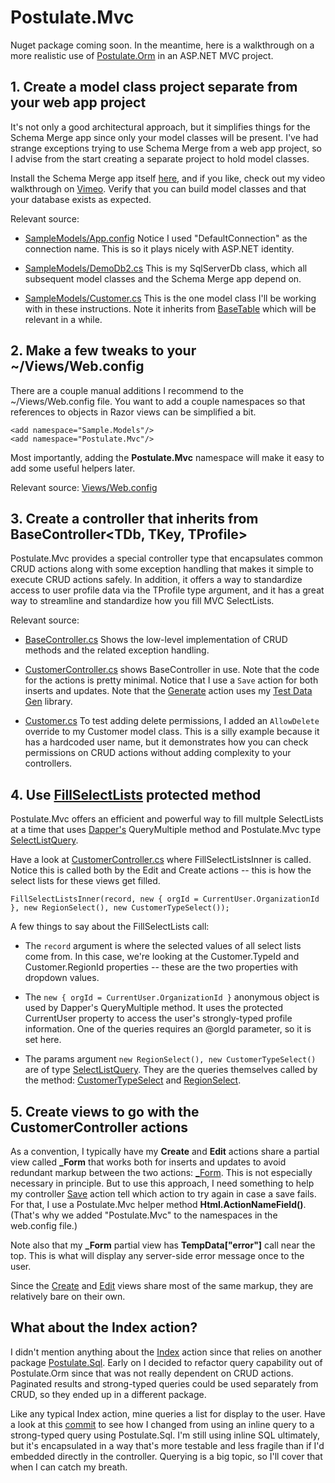 # Postulate.Mvc

Nuget package coming soon. In the meantime, here is a walkthrough on a more realistic use of [Postulate.Orm](https://github.com/adamosoftware/Postulate.Orm) in an ASP.NET MVC project.

## 1. Create a model class project separate from your web app project

It's not only a good architectural approach, but it simplifies things for the Schema Merge app since only your model classes will be present. I've had strange exceptions trying to use Schema Merge from a web app project, so I advise from the start creating a separate project to hold model classes.

Install the Schema Merge app itself [here](https://github.com/adamosoftware/Postulate.Orm/releases), and if you like, check out my video walkthrough on [Vimeo](https://vimeo.com/219400011). Verify that you can build model classes and that your database exists as expected.

Relevant source:
- [SampleModels/App.config](https://github.com/adamosoftware/Postulate.Mvc/blob/master/SampleModels/App.config) Notice I used "DefaultConnection" as the connection name. This is so it plays nicely with ASP.NET identity.

- [SampleModels/DemoDb2.cs](https://github.com/adamosoftware/Postulate.Mvc/blob/master/SampleModels/DemoDb2.cs) This is my SqlServerDb class, which all subsequent model classes and the Schema Merge app depend on.

- [SampleModels/Customer.cs](https://github.com/adamosoftware/Postulate.Mvc/blob/master/SampleModels/Customer.cs) This is the one model class I'll be working with in these instructions. Note it inherits from [BaseTable](https://github.com/adamosoftware/Postulate.Mvc/blob/master/SampleModels/BaseTable.cs) which will be relevant in a while.

## 2. Make a few tweaks to your ~/Views/Web.config

There are a couple manual additions I recommend to the ~/Views/Web.config file. You want to add a couple namespaces so that references to objects in Razor views can be simplified a bit.

    <add namespace="Sample.Models"/>
    <add namespace="Postulate.Mvc"/>

Most importantly, adding the **Postulate.Mvc** namespace will make it easy to add some useful helpers later.

Relevant source: [Views/Web.config](https://github.com/adamosoftware/Postulate.Mvc/blob/master/SampleWebApp/Views/Web.config)

## 3. Create a controller that inherits from BaseController&lt;TDb, TKey, TProfile&gt;

Postulate.Mvc provides a special controller type that encapsulates common CRUD actions along with some exception handling that makes it simple to execute CRUD actions safely. In addition, it offers a way to standardize access to user profile data via the TProfile type argument, and it has a great way to streamline and standardize how you fill MVC SelectLists.

Relevant source:
- [BaseController.cs](https://github.com/adamosoftware/Postulate.Mvc/blob/master/Postulate.Mvc/BaseController.cs) Shows the low-level implementation of CRUD methods and the related exception handling.

- [CustomerController.cs](https://github.com/adamosoftware/Postulate.Mvc/blob/master/SampleWebApp/Controllers/CustomerController.cs) shows BaseController in use. Note that the code for the actions is pretty minimal. Notice that I use a `Save` action for both inserts and updates. Note that the [Generate](/SampleWebApp/Controllers/CustomerController.cs#L87) action uses my [Test Data Gen](https://github.com/adamosoftware/TestDataGen) library.

- [Customer.cs](https://github.com/adamosoftware/Postulate.Mvc/blob/master/SampleModels/Customer.cs) To test adding delete permissions, I added an `AllowDelete` override to my Customer model class. This is a silly example because it has a hardcoded user name, but it demonstrates how you can check permissions on CRUD actions without adding complexity to your controllers.

## 4. Use [FillSelectLists](https://github.com/adamosoftware/Postulate.Mvc/blob/master/Postulate.Mvc/BaseController.cs#L121) protected method

Postulate.Mvc offers an efficient and powerful way to fill multple SelectLists at a time that uses [Dapper's](https://github.com/StackExchange/Dapper) QueryMultiple method and Postulate.Mvc type [SelectListQuery](https://github.com/adamosoftware/Postulate.Mvc/blob/master/Postulate.Mvc/SelectListQuery.cs).

Have a look at [CustomerController.cs](https://github.com/adamosoftware/Postulate.Mvc/blob/master/SampleWebApp/Controllers/CustomerController.cs#L32) where FillSelectListsInner is called. Notice this is called both by the Edit and Create actions -- this is how the select lists for these views get filled.

    FillSelectListsInner(record, new { orgId = CurrentUser.OrganizationId }, new RegionSelect(), new CustomerTypeSelect());

A few things to say about the FillSelectLists call:

- The `record` argument is where the selected values of all select lists come from. In this case, we're looking at the Customer.TypeId and Customer.RegionId properties -- these are the two properties with dropdown values.

- The `new { orgId = CurrentUser.OrganizationId }` anonymous object is used by Dapper's QueryMultiple method. It uses the protected CurrentUser property to access the user's strongly-typed profile information. One of the queries requires an @orgId parameter, so it is set here.

- The params argument `new RegionSelect(), new CustomerTypeSelect()` are of type [SelectListQuery](https://github.com/adamosoftware/Postulate.Mvc/blob/master/Postulate.Mvc/SelectListQuery.cs). They are the queries themselves called by the method: [CustomerTypeSelect](https://github.com/adamosoftware/Postulate.Mvc/blob/master/SampleWebApp/SelectListQueries/CustomerTypeSelect.cs) and [RegionSelect](https://github.com/adamosoftware/Postulate.Mvc/blob/master/SampleWebApp/SelectListQueries/RegionSelect.cs).

## 5. Create views to go with the CustomerController actions

As a convention, I typically have my **Create** and **Edit** actions share a partial view called **\_Form** that works both for inserts and updates to avoid redundant markup between the two actions: [\_Form](https://github.com/adamosoftware/Postulate.Mvc/blob/master/SampleWebApp/Views/Customer/_Form.cshtml). This is not especially necessary in principle. But to use this approach, I need something to help my controller [Save](https://github.com/adamosoftware/Postulate.Mvc/blob/master/SampleWebApp/Controllers/CustomerController.cs#L32) action tell which action to try again in case a save fails. For that, I use a Postulate.Mvc helper method **Html.ActionNameField()**. (That's why we added "Postulate.Mvc" to the namespaces in the web.config file.)

Note also that my **\_Form** partial view has **TempData["error"]** call near the top. This is what will display any server-side error message once to the user.

Since the [Create](https://github.com/adamosoftware/Postulate.Mvc/blob/master/SampleWebApp/Views/Customer/Create.cshtml) and [Edit](https://github.com/adamosoftware/Postulate.Mvc/blob/master/SampleWebApp/Views/Customer/Edit.cshtml) views share most of the same markup, they are relatively bare on their own.

## What about the Index action?

I didn't mention anything about the [Index](https://github.com/adamosoftware/Postulate.Mvc/blob/master/SampleWebApp/Controllers/CustomerController.cs#L15) action since that relies on another package [Postulate.Sql](https://github.com/adamosoftware/Postulate.Sql). Early on I decided to refactor query capability out of Postulate.Orm since that was not really dependent on CRUD actions. Paginated results and strong-typed queries could be used separately from CRUD, so they ended up in a different package.

Like any typical Index action, mine queries a list for display to the user. Have a look at this [commit](https://github.com/adamosoftware/Postulate.Mvc/commit/1f42413adca245913f8bcaa740f021a724f9d52b#diff-1f2b93ccaf1211720155daf38c87c741) to see how I changed from using an inline query to a strong-typed query using Postulate.Sql. I'm still using inline SQL ultimately, but it's encapsulated in a way that's more testable and less fragile than if I'd embedded directly in the controller. Querying is a big topic, so I'll cover that when I can catch my breath.

